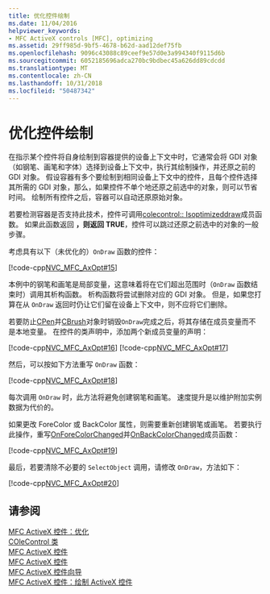```yaml
---
title: 优化控件绘制
ms.date: 11/04/2016
helpviewer_keywords:
- MFC ActiveX controls [MFC], optimizing
ms.assetid: 29ff985d-9bf5-4678-b62d-aad12def75fb
ms.openlocfilehash: 9096c43088c89ceef9e57d0e3a994340f9115d6b
ms.sourcegitcommit: 6052185696adca270bc9bdbec45a626dd89cdcdd
ms.translationtype: MT
ms.contentlocale: zh-CN
ms.lasthandoff: 10/31/2018
ms.locfileid: "50487342"
---
```

# <a name="optimizing-control-drawing"></a>优化控件绘制

在指示某个控件将自身绘制到容器提供的设备上下文中时，它通常会将 GDI 对象（如钢笔、画笔和字体）选择到设备上下文中，执行其绘制操作，并还原之前的 GDI 对象。 假设容器有多个要绘制到相同设备上下文中的控件，且每个控件选择其所需的 GDI 对象，那么，如果控件不单个地还原之前选中的对象，则可以节省时间。 绘制所有控件之后，容器可以自动还原原始对象。

若要检测容器是否支持此技术，控件可调用[colecontrol:: Isoptimizeddraw](../mfc/reference/colecontrol-class.md#isoptimizeddraw)成员函数。 如果此函数返回 **，则返回 TRUE**，控件可以跳过还原之前选中的对象的一般步骤。

考虑具有以下（未优化的）`OnDraw` 函数的控件：

[!code-cpp[NVC_MFC_AxOpt#15](../mfc/codesnippet/cpp/optimizing-control-drawing_1.cpp)]

本例中的钢笔和画笔是局部变量，这意味着将在它们超出范围时（`OnDraw` 函数结束时）调用其析构函数。 析构函数将尝试删除对应的 GDI 对象。 但是，如果您打算在从 `OnDraw` 返回时仍让它们留在设备上下文中，则不应将它们删除。

若要防止[CPen](../mfc/reference/cpen-class.md)并[CBrush](../mfc/reference/cbrush-class.md)对象时销毁`OnDraw`完成之后，将其存储在成员变量而不是本地变量。 在控件的类声明中，添加两个新成员变量的声明：

[!code-cpp[NVC_MFC_AxOpt#16](../mfc/codesnippet/cpp/optimizing-control-drawing_2.h)]
[!code-cpp[NVC_MFC_AxOpt#17](../mfc/codesnippet/cpp/optimizing-control-drawing_3.h)]

然后，可以按如下方法重写 `OnDraw` 函数：

[!code-cpp[NVC_MFC_AxOpt#18](../mfc/codesnippet/cpp/optimizing-control-drawing_4.cpp)]

每次调用 `OnDraw` 时，此方法将避免创建钢笔和画笔。 速度提升是以维护附加实例数据为代价的。

如果更改 ForeColor 或 BackColor 属性，则需要重新创建钢笔或画笔。 若要执行此操作，重写[OnForeColorChanged](../mfc/reference/colecontrol-class.md#onforecolorchanged)并[OnBackColorChanged](../mfc/reference/colecontrol-class.md#onbackcolorchanged)成员函数：

[!code-cpp[NVC_MFC_AxOpt#19](../mfc/codesnippet/cpp/optimizing-control-drawing_5.cpp)]

最后，若要清除不必要的 `SelectObject` 调用，请修改 `OnDraw`，方法如下：

[!code-cpp[NVC_MFC_AxOpt#20](../mfc/codesnippet/cpp/optimizing-control-drawing_6.cpp)]

## <a name="see-also"></a>请参阅

[MFC ActiveX 控件：优化](../mfc/mfc-activex-controls-optimization.md)<br/>
[COleControl 类](../mfc/reference/colecontrol-class.md)<br/>
[MFC ActiveX 控件](../mfc/mfc-activex-controls.md)<br/>
[MFC ActiveX 控件](../mfc/mfc-activex-controls.md)<br/>
[MFC ActiveX 控件向导](../mfc/reference/mfc-activex-control-wizard.md)<br/>
[MFC ActiveX 控件：绘制 ActiveX 控件](../mfc/mfc-activex-controls-painting-an-activex-control.md)


